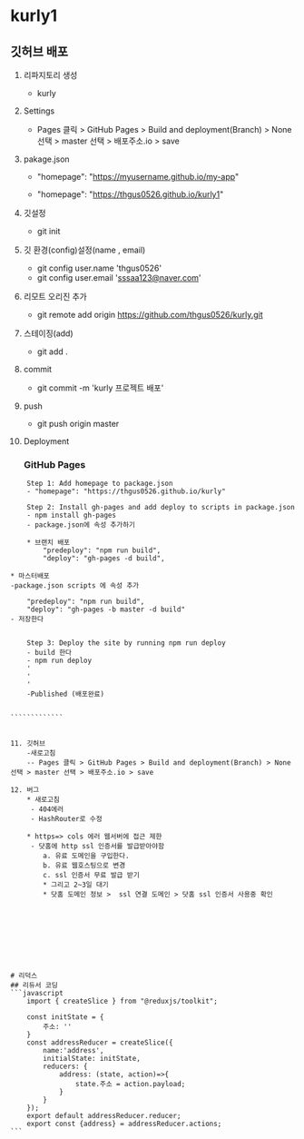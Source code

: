 # kurly1

## 깃허브 배포

1. 리파지토리 생성 
    - kurly
2. Settings
    - Pages 클릭 > GitHub Pages > Build and deployment(Branch) > None 선택 > master 선택 > 배포주소.io > save

3. pakage.json
   - "homepage": "https://myusername.github.io/my-app"

   - "homepage": "https://thgus0526.github.io/kurly1"



4. 깃설정
   - git init
5. 깃 환경(config)설정(name , email)
   - git config user.name 'thgus0526'
   - git config user.email 'sssaa123@naver.com'
6. 리모트 오리진 추가
   - git remote add origin https://github.com/thgus0526/kurly.git

7. 스테이징(add)
    - git add .
8. commit
    - git commit -m 'kurly 프로젝트 배포'
9. push
    - git push origin master
10. Deployment

    ### GitHub Pages
``````
    Step 1: Add homepage to package.json
    - "homepage": "https://thgus0526.github.io/kurly"

    Step 2: Install gh-pages and add deploy to scripts in package.json
    - npm install gh-pages
    - package.json에 속성 추가하기

    * 브랜치 배포
        "predeploy": "npm run build",
        "deploy": "gh-pages -d build",
```````````````````````````````

    * 마스터배포
    -package.json scripts 에 속성 추가

        "predeploy": "npm run build",
        "deploy": "gh-pages -b master -d build"
    - 저장한다
``````````````````````````````````        

    Step 3: Deploy the site by running npm run deploy
    - build 한다
    - npm run deploy
    '
    '
    '
    -Published (배포완료)


`````````````


11. 깃허브
    -새로고침
    -- Pages 클릭 > GitHub Pages > Build and deployment(Branch) > None 선택 > master 선택 > 배포주소.io > save

12. 버그 
    * 새로고침 
     - 404에러
     - HashRouter로 수정

    * https=> cols 에러 웹서버에 접근 제한
     - 닷홈에 http ssl 인증서를 발급받아야함
        a. 유료 도메인을 구입한다.
        b. 유료 웹호스팅으로 변경
        c. ssl 인증서 무료 발급 받기
        * 그리고 2~3일 대기
        * 닷홈 도메인 정보 >  ssl 연결 도메인 > 닷홈 ssl 인증서 사용중 확인









# 리덕스 
## 리듀서 코딩
```javascript
    import { createSlice } from "@reduxjs/toolkit";

    const initState = {
        주소: ''
    }
    const addressReducer = createSlice({
        name:'address',
        initialState: initState,
        reducers: {
            address: (state, action)=>{
                state.주소 = action.payload;
            }
        }
    });
    export default addressReducer.reducer;
    export const {address} = addressReducer.actions;
```

